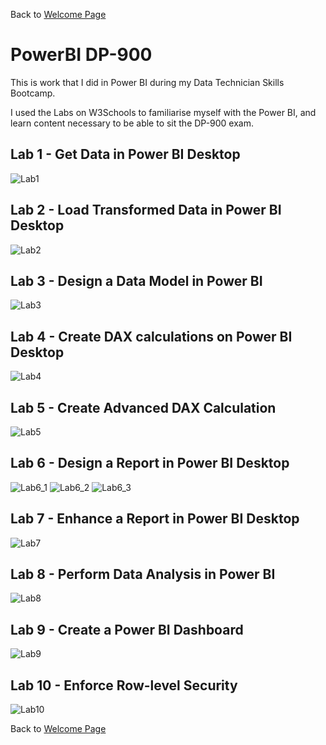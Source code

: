 Back to [Welcome Page](https://andypeacock215.github.io/Welcome-To-My-Profile/)

# PowerBI DP-900

This is work that I did in Power BI during my Data Technician Skills Bootcamp.

I used the Labs on W3Schools to familiarise myself with the Power BI, and learn content necessary to be able to sit the DP-900 exam.

## Lab 1 - Get Data in Power BI Desktop
![Lab1](https://github.com/user-attachments/assets/1243112d-a09b-4481-b904-c354e0b2b25b)


## Lab 2 - Load Transformed Data in Power BI Desktop
![Lab2](https://github.com/user-attachments/assets/4dcf3187-7d5b-4788-a013-096b2022bf35)


## Lab 3 - Design a Data Model in Power BI
![Lab3](https://github.com/user-attachments/assets/10af9567-ed67-406d-b08a-2f07cea02c88)


## Lab 4 - Create DAX calculations on Power BI Desktop
![Lab4](https://github.com/user-attachments/assets/fef73063-08f8-4b2c-93e4-ebf681b3f47c)


## Lab 5 - Create Advanced DAX Calculation
![Lab5](https://github.com/user-attachments/assets/4dea6521-7452-470e-86b9-6765aa5adaaf)


## Lab 6 - Design a Report in Power BI Desktop
![Lab6_1](https://github.com/user-attachments/assets/fd28b4c6-53ed-4375-80e0-61c4473455cd)
![Lab6_2](https://github.com/user-attachments/assets/5c313d43-706b-4d7e-8241-290a61d1e0f9)
![Lab6_3](https://github.com/user-attachments/assets/3e5fff6d-4530-442b-a1c4-7d468c73da61)


## Lab 7 - Enhance a Report in Power BI Desktop
![Lab7](https://github.com/user-attachments/assets/8d01f290-5dca-4e5b-8607-85a886715428)


## Lab 8 - Perform Data Analysis in Power BI
![Lab8](https://github.com/user-attachments/assets/d95c2c7f-78b9-4f24-b65f-89f3e3323600)


## Lab 9 - Create a Power BI Dashboard
![Lab9](https://github.com/user-attachments/assets/b2edf75e-9813-477f-a2c7-e580c8737989)


## Lab 10 - Enforce Row-level Security
![Lab10](https://github.com/user-attachments/assets/301d294d-ef91-455a-904a-6d64be75cc3f)

Back to [Welcome Page](https://andypeacock215.github.io/Welcome-To-My-Profile/)
